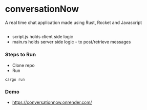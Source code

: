 # conversationNow
A real time chat application made using Rust, Rocket and Javascript

##
- script.js holds client side logic
- main.rs holds server side logic - to post/retrieve messages

### Steps to Run
- Clone repo
- Run
```
cargo run
```

### Demo
- https://conversationnow.onrender.com/
